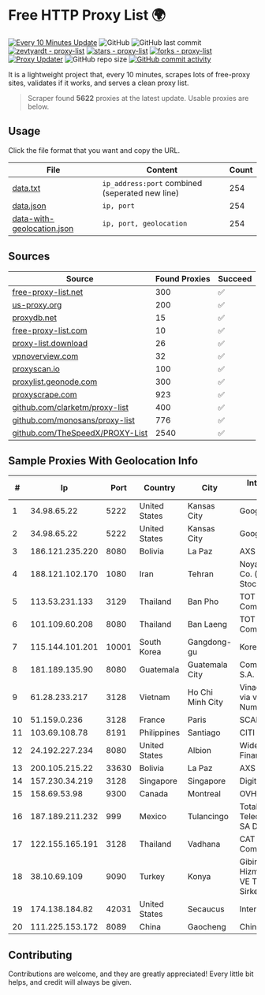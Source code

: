 
# Free HTTP Proxy List 🌍

[![Every 10 Minutes Update](https://github.com/mertguvencli/http-proxy-list/actions/workflows/main.yml/badge.svg?branch=main)](https://github.com/mertguvencli/http-proxy-list/actions/workflows/main.yml)
![GitHub](https://img.shields.io/github/license/mertguvencli/http-proxy-list)
![GitHub last commit](https://img.shields.io/github/last-commit/mertguvencli/http-proxy-list)
[![zevtyardt - proxy-list](https://img.shields.io/static/v1?label=zevtyardt&message=proxy-list&color=blue&logo=github)](https://github.com/zevtyardt/proxy-list "Go to GitHub repo")
[![stars - proxy-list](https://img.shields.io/github/stars/zevtyardt/proxy-list?style=social)](https://github.com/zevtyardt/proxy-list)
[![forks - proxy-list](https://img.shields.io/github/forks/zevtyardt/proxy-list?style=social)](https://github.com/zevtyardt/proxy-list)
[![Proxy Updater](https://github.com/zevtyardt/proxy-list/workflows/Proxy%20Updater/badge.svg)](https://github.com/zevtyardt/proxy-list/actions?query=workflow:"Proxy+Updater")
![GitHub repo size](https://img.shields.io/github/repo-size/zevtyardt/proxy-list)
[![GitHub commit activity](https://img.shields.io/github/commit-activity/m/zevtyardt/proxy-list?logo=commits)](https://github.com/zevtyardt/proxy-list/commits/main)

It is a lightweight project that, every 10 minutes, scrapes lots of free-proxy sites, validates if it works, and serves a clean proxy list.

> Scraper found **5622** proxies at the latest update. Usable proxies are below.

## Usage

Click the file format that you want and copy the URL.

|File|Content|Count|
|----|-------|-----|
|[data.txt](https://raw.githubusercontent.com/mertguvencli/http-proxy-list/main/proxy-list/data.txt)|`ip_address:port` combined (seperated new line)|254|
|[data.json](https://raw.githubusercontent.com/mertguvencli/http-proxy-list/main/proxy-list/data.json)|`ip, port`|254|
|[data-with-geolocation.json](https://raw.githubusercontent.com/mertguvencli/http-proxy-list/main/proxy-list/data-with-geolocation.json)|`ip, port, geolocation`|254|

## Sources

|Source|Found Proxies|Succeed|
|------|-------------|-------|
|[free-proxy-list.net](https://free-proxy-list.net)|300|✅|
|[us-proxy.org](https://www.us-proxy.org)|200|✅|
|[proxydb.net](http://proxydb.net)|15|✅|
|[free-proxy-list.com](https://free-proxy-list.com/?page=&port=&type%5B%5D=http&type%5B%5D=https&up_time=0&search=Search)|10|✅|
|[proxy-list.download](https://www.proxy-list.download/HTTP)|26|✅|
|[vpnoverview.com](https://vpnoverview.com/privacy/anonymous-browsing/free-proxy-servers)|32|✅|
|[proxyscan.io](https://www.proxyscan.io)|100|✅|
|[proxylist.geonode.com](https://proxylist.geonode.com/api/proxy-list?limit=300&page=1&sort_by=lastChecked&sort_type=desc&protocols=http,https)|300|✅|
|[proxyscrape.com](https://api.proxyscrape.com/v2/?request=displayproxies&protocol=http&timeout=10000&country=all&ssl=all&anonymity=all)|923|✅|
|[github.com/clarketm/proxy-list](https://raw.githubusercontent.com/clarketm/proxy-list/master/proxy-list-raw.txt)|400|✅|
|[github.com/monosans/proxy-list](https://raw.githubusercontent.com/monosans/proxy-list/main/proxies/http.txt)|776|✅|
|[github.com/TheSpeedX/PROXY-List](https://raw.githubusercontent.com/TheSpeedX/PROXY-List/master/http.txt)|2540|✅|


## Sample Proxies With Geolocation Info

|#|Ip|Port|Country|City|Internet Service Provider|
|-|--|----|-------|----|-------------------------|
|1|34.98.65.22|5222|United States|Kansas City|Google LLC|
|2|34.98.65.22|5222|United States|Kansas City|Google LLC|
|3|186.121.235.220|8080|Bolivia|La Paz|AXS Bolivia S. A.|
|4|188.121.102.170|1080|Iran|Tehran|Noyan Abr Arvan Co. ( Private Joint Stock)|
|5|113.53.231.133|3129|Thailand|Ban Pho|TOT Public Company Limited|
|6|101.109.60.208|8080|Thailand|Ban Laeng|TOT Public Company Limited|
|7|115.144.101.201|10001|South Korea|Gangdong-gu|Korea Telecom|
|8|181.189.135.90|8080|Guatemala|Guatemala City|Comcel Guatemala S.A.|
|9|61.28.233.217|3128|Vietnam|Ho Chi Minh City|Vinadata broadcast via vinagame AS Number|
|10|51.159.0.236|3128|France|Paris|SCALEWAY|
|11|103.69.108.78|8191|Philippines|Santiago|CITI Cableworld Inc.|
|12|24.192.227.234|8080|United States|Albion|WideOpenWest Finance LLC|
|13|200.105.215.22|33630|Bolivia|La Paz|AXS Bolivia S. A.|
|14|157.230.34.219|3128|Singapore|Singapore|DigitalOcean, LLC|
|15|158.69.53.98|9300|Canada|Montreal|OVH SAS|
|16|187.189.211.232|999|Mexico|Tulancingo|Total Play Telecomunicaciones SA De CV|
|17|122.155.165.191|3128|Thailand|Vadhana|CAT Telecom Public Company Limited|
|18|38.10.69.109|9090|Turkey|Konya|Gibirnet Iletisim Hizmetleri Sanayi VE Ticaret Limited Sirketi|
|19|174.138.184.82|42031|United States|Secaucus|Interserver, Inc|
|20|111.225.153.172|8089|China|Gaocheng|Chinanet|



## Contributing

Contributions are welcome, and they are greatly appreciated! Every
little bit helps, and credit will always be given.

